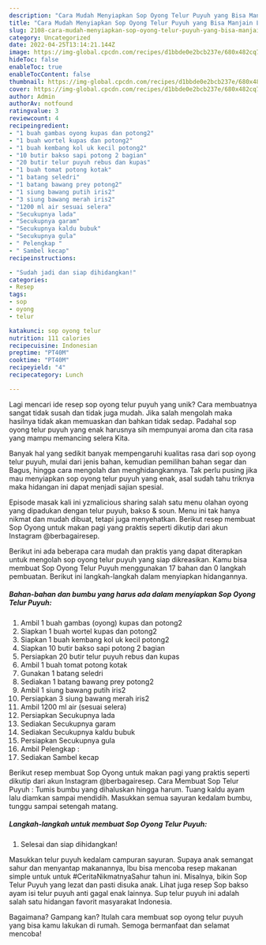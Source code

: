 ```yaml
---
description: "Cara Mudah Menyiapkan Sop Oyong Telur Puyuh yang Bisa Manjain Lidah"
title: "Cara Mudah Menyiapkan Sop Oyong Telur Puyuh yang Bisa Manjain Lidah"
slug: 2108-cara-mudah-menyiapkan-sop-oyong-telur-puyuh-yang-bisa-manjain-lidah
category: Uncategorized
date: 2022-04-25T13:14:21.144Z
image: https://img-global.cpcdn.com/recipes/d1bbde0e2bcb237e/680x482cq70/sop-oyong-telur-puyuh-foto-resep-utama.jpg
hideToc: false
enableToc: true
enableTocContent: false
thumbnail: https://img-global.cpcdn.com/recipes/d1bbde0e2bcb237e/680x482cq70/sop-oyong-telur-puyuh-foto-resep-utama.jpg
cover: https://img-global.cpcdn.com/recipes/d1bbde0e2bcb237e/680x482cq70/sop-oyong-telur-puyuh-foto-resep-utama.jpg
author: Admin
authorAv: notfound
ratingvalue: 3
reviewcount: 4
recipeingredient:
- "1 buah gambas oyong kupas dan potong2"
- "1 buah wortel kupas dan potong2"
- "1 buah kembang kol uk kecil potong2"
- "10 butir bakso sapi potong 2 bagian"
- "20 butir telur puyuh rebus dan kupas"
- "1 buah tomat potong kotak"
- "1 batang seledri"
- "1 batang bawang prey potong2"
- "1 siung bawang putih iris2"
- "3 siung bawang merah iris2"
- "1200 ml air sesuai selera"
- "Secukupnya lada"
- "Secukupnya garam"
- "Secukupnya kaldu bubuk"
- "Secukupnya gula"
- " Pelengkap "
- " Sambel kecap"
recipeinstructions:

- "Sudah jadi dan siap dihidangkan!"
categories:
- Resep
tags:
- sop
- oyong
- telur

katakunci: sop oyong telur 
nutrition: 111 calories
recipecuisine: Indonesian
preptime: "PT40M"
cooktime: "PT40M"
recipeyield: "4"
recipecategory: Lunch

---
```





Lagi mencari ide resep sop oyong telur puyuh yang unik? Cara membuatnya sangat tidak susah dan tidak juga mudah. Jika salah mengolah maka hasilnya tidak akan memuaskan dan bahkan tidak sedap. Padahal sop oyong telur puyuh yang enak harusnya sih mempunyai aroma dan cita rasa yang mampu memancing selera Kita.





Banyak hal yang sedikit banyak mempengaruhi kualitas rasa dari sop oyong telur puyuh, mulai dari jenis bahan, kemudian pemilihan bahan segar dan Bagus, hingga cara mengolah dan menghidangkannya. Tak perlu pusing jika mau menyiapkan sop oyong telur puyuh yang enak,      asal sudah tahu triknya maka hidangan ini dapat menjadi sajian spesial.














Episode masak kali ini yzmalicious sharing salah satu menu olahan oyong yang dipadukan dengan telur puyuh, bakso &amp; soun. Menu ini tak hanya nikmat dan mudah dibuat, tetapi juga menyehatkan. Berikut resep membuat Sop Oyong untuk makan pagi yang praktis seperti dikutip dari akun Instagram @berbagairesep.






Berikut ini ada beberapa cara mudah dan praktis yang dapat diterapkan untuk mengolah sop oyong telur puyuh yang siap dikreasikan. Kamu bisa membuat Sop Oyong Telur Puyuh menggunakan 17 bahan dan 0 langkah pembuatan. Berikut ini langkah-langkah dalam menyiapkan hidangannya.

<!--inarticleads1-->

##### Bahan-bahan dan bumbu yang harus ada dalam menyiapkan Sop Oyong Telur Puyuh:

1. Ambil 1 buah gambas (oyong) kupas dan potong2
1. Siapkan 1 buah wortel kupas dan potong2
1. Siapkan 1 buah kembang kol uk kecil potong2
1. Siapkan 10 butir bakso sapi potong 2 bagian
1. Persiapkan 20 butir telur puyuh rebus dan kupas
1. Ambil 1 buah tomat potong kotak
1. Gunakan 1 batang seledri
1. Sediakan 1 batang bawang prey potong2
1. Ambil 1 siung bawang putih iris2
1. Persiapkan 3 siung bawang merah iris2
1. Ambil 1200 ml air (sesuai selera)
1. Persiapkan Secukupnya lada
1. Sediakan Secukupnya garam
1. Sediakan Secukupnya kaldu bubuk
1. Persiapkan Secukupnya gula
1. Ambil  Pelengkap :
1. Sediakan  Sambel kecap


Berikut resep membuat Sop Oyong untuk makan pagi yang praktis seperti dikutip dari akun Instagram @berbagairesep. Cara Membuat Sop Telur Puyuh : Tumis bumbu yang dihaluskan hingga harum. Tuang kaldu ayam lalu diamkan sampai mendidih. Masukkan semua sayuran kedalam bumbu, tunggu sampai setengah matang. 

<!--inarticleads2-->

##### Langkah-langkah untuk membuat Sop Oyong Telur Puyuh:


1. Selesai dan siap dihidangkan!

Masukkan telur puyuh kedalam campuran sayuran. Supaya anak semangat sahur dan menyantap makanannya, Ibu bisa mencoba resep makanan simple untuk untuk #CeritaNikmatnyaSahur tahun ini. Misalnya, bikin Sop Telur Puyuh yang lezat dan pasti disuka anak. Lihat juga resep Sop bakso ayam isi telur puyuh anti gagal enak lainnya. Sup telur puyuh ini adalah salah satu hidangan favorit masyarakat Indonesia. 

Bagaimana? Gampang kan? Itulah cara membuat sop oyong telur puyuh yang bisa kamu lakukan di rumah. Semoga bermanfaat dan selamat mencoba!
